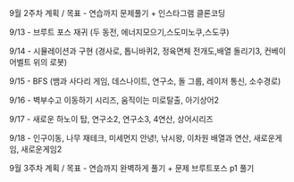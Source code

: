 9월 2주차 계획 / 목표 - 연습까지 문제풀기 + 인스타그램 클론코딩

9/13 - 브루트 포스 재귀 (두 동전, 에너지모으기,스도미노쿠,스도쿠)

9/14 - 시뮬레이션과 구현 (경사로, 톱니바퀴2, 정육면체 전개도,배열 돌리기3, 컨베이어벨트 위의 로봇)

9/15 - BFS (뱀과 사다리 게임, 데스나이트, 연구소, 돌 그룹, 레이저 통신, 소수경로)

9/16 - 벽부수고 이동하기 시리즈, 움직이는 미로탈출, 아기상어2

9/17 - 새로운 하노이 탑, 연구소2, 연구소3, 4연산, 상어시리즈

9/18 - 인구이동, 나무 재테크, 미세먼지 안녕!, 낚시왕, 이차원 배열과 연산, 새로운게임, 새로운게임2



9월 3주차 계획 / 목표 - 연습까지 완벽하게 풀기 + 문제 브루트포스 p1 풀기


